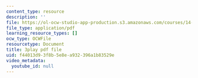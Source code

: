 ```yaml
---
content_type: resource
description: ''
file: https://ol-ocw-studio-app-production.s3.amazonaws.com/courses/14-01sc-principles-of-microeconomics-fall-2011/f44013d93f8b5e8ea932396a1b83529e_yCd_OSJmtfg.pdf
file_type: application/pdf
learning_resource_types: []
ocw_type: OCWFile
resourcetype: Document
title: 3play pdf file
uid: f44013d9-3f8b-5e8e-a932-396a1b83529e
video_metadata:
  youtube_id: null
---
```


